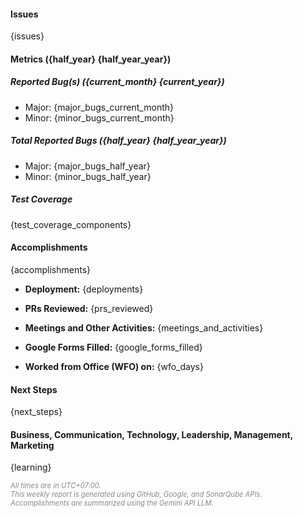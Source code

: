 #### Issues

{issues}

#### Metrics ({half_year} {half_year_year})

##### Reported Bug(s) ({current_month} {current_year})

* Major: {major_bugs_current_month}
* Minor: {minor_bugs_current_month}

##### Total Reported Bugs ({half_year} {half_year_year})

* Major: {major_bugs_half_year}
* Minor: {minor_bugs_half_year}

##### Test Coverage

{test_coverage_components}

#### Accomplishments

{accomplishments}

* **Deployment:**
{deployments}

* **PRs Reviewed:**
{prs_reviewed}

* **Meetings and Other Activities:**
{meetings_and_activities}

* **Google Forms Filled:**
{google_forms_filled}

* **Worked from Office (WFO) on:**
{wfo_days}

#### Next Steps

{next_steps}

#### Business, Communication, Technology, Leadership, Management, Marketing

{learning}

<p style="font-size: 0.8em; color: #888; font-style: italic;">
    All times are in UTC+07:00.<br>
    This weekly report is generated using GitHub, Google, and SonarQube APIs.<br>
    Accomplishments are summarized using the Gemini API LLM.
</p>